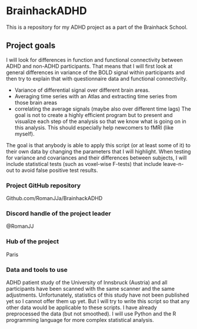 # BrainhackADHD
This is a repository for my ADHD project as a part of the Brainhack School.

## Project goals
I will look for differences in function and functional connectivity between ADHD and non-ADHD participants. That means that I will first look at general differences in variance of the BOLD signal within participants and then try to explain that with questionnaire data and functional connectivity.
- Variance of differential signal over different brain areas.
- Averaging time series with an Atlas and extracting time series from those brain areas
- correlating the average signals (maybe also over different time lags)
The goal is not to create a highly efficient program but to present and visualize each step of the analysis so that we know what is going on in this analysis. This should especially help newcomers to fMRI (like myself).

The goal is that anybody is able to apply this script (or at least some of it) to their own data by changing the parameters that I will highlight. When testing for variance and covariances and their differences between subjects, I will include statistical tests (such as voxel-wise F-tests) that include leave-n-out to avoid false positive test results.

### Project GitHub repository
Github.com/RomanJJa/BrainhackADHD

### Discord handle of the project leader
@RomanJJ

### Hub of the project
Paris

### Data and tools to use
ADHD patient study of the University of Innsbruck (Austria) and all participants have been scanned with the same scanner and the same adjustments. Unfortunately, statistics of this study have not been published yet so I cannot offer them up yet. But I will try to write this script so that any other data would be applicable to these scripts. I have already preprocessed the data (but not smoothed).
I will use Python and the R programming language for more complex statistical analysis.

